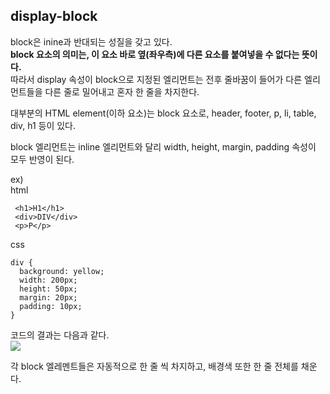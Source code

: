 ## display-block

block은 inine과 반대되는 성질을 갖고 있다.  
**block 요소의 의미는, 이 요소 바로 옆(좌우측)에 다른 요소를 붙여넣을 수 없다는 뜻이다.**  
따라서 display 속성이 block으로 지정된 엘리먼트는 전후 줄바꿈이 들어가 다른 엘리먼트들을 다른 줄로 밀어내고 혼자 한 줄을 차지한다.

대부분의 HTML element(이하 요소)는 block 요소로, header, footer, p, li, table, div, h1 등이 있다.

block 엘리먼트는 inline 엘리먼트와 달리 width, height, margin, padding 속성이 모두 반영이 된다.

ex)  
html

```null
 <h1>H1</h1>
 <div>DIV</div>
 <p>P</p>
```

css

```null
div {
  background: yellow;
  width: 200px;
  height: 50px;
  margin: 20px;
  padding: 10px;
}
```

코드의 결과는 다음과 같다.  
![](https://velog.velcdn.com/images%2Fhoje15v%2Fpost%2F81136fc4-7e3b-4a2b-a280-77da812f2a64%2Fblock.png)

각 block 엘레멘트들은 자동적으로 한 줄 씩 차지하고, 배경색 또한 한 줄 전체를 채운다.
